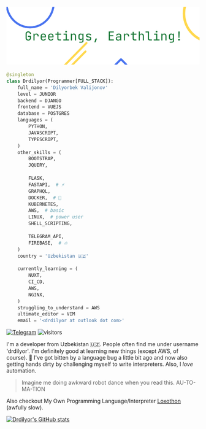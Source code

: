 ![Greatings, Earthling!](drdilyor.png)

```python
@singleton
class Drdilyor(Programmer[FULL_STACK]):
    full_name = 'Dilyorbek Valijonov'
    level = JUNIOR
    backend = DJANGO
    frontend = VUEJS
    database = POSTGRES
    languages = (
        PYTHON,
        JAVASCRIPT,
        TYPESCRIPT,
    )
    other_skills = (
        BOOTSTRAP,
        JQUERY,

        FLASK,
        FASTAPI,  # ⚡️
        GRAPHQL,
        DOCKER,  # 🐋
        KUBERNETES,
        AWS,  # basic
        LINUX,  # power user
        SHELL_SCRIPTING,

        TELEGRAM_API,
        FIREBASE,  # 🔥
    )
    country = 'Uzbekistan 🇺🇿'
    
    currently_learning = (
        NUXT,
        CI_CD,
        AWS,
        NGINX,
    )
    struggling_to_understand = AWS
    ultimate_editor = VIM
    email = '<drdilyor at outlook dot com>'
```

[![Telegram](https://badgen.net/badge/telegram/drdilyor/179cde?icon=telegram)](https://t.me/drdilyor)
![visitors](https://visitor-badge.glitch.me/badge?page_id=drdilyor)

I'm a developer from Uzbekistan 🇺🇿.  People often find me
under username 'drdilyor'.  I'm definitely good at learning new things
(except AWS, of course).  🐞 I've got bitten by a language bug a little
bit ago and now also getting hands dirty by challenging myself to write
interpreters.
Also, I *love* automation.

> Imagine me doing awkward robot dance when you read this. AU-TO-MA-TION

Also checkout My Own Programming Language/Interpreter [Loxothon] (awfully slow).

[Loxothon]: https://github.com/drdilyor/loxothon

[![Drdilyor's GitHub stats](https://github-readme-stats.vercel.app/api?username=drdilyor&show_icons=1&&theme=vue&hide_title=1&hide_border=1&border_radius=0)](https://github.com/drdilyor)


